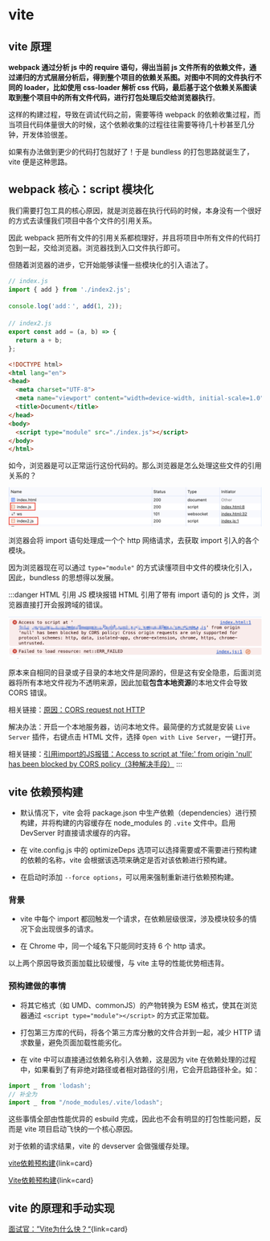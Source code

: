 # vite

## vite 原理

**webpack 通过分析 js 中的 require 语句，得出当前 js 文件所有的依赖文件，通过递归的方式层层分析后，得到整个项目的依赖关系图。对图中不同的文件执行不同的 loader，比如使用 css-loader 解析 css 代码，最后基于这个依赖关系图读取到整个项目中的所有文件代码，进行打包处理后交给浏览器执行**。

这样的构建过程，导致在调试代码之前，需要等待 webpack 的依赖收集过程，而当项目代码体量很大的时候，这个依赖收集的过程往往需要等待几十秒甚至几分钟，开发体验很差。

如果有办法做到更少的代码打包就好了！于是 bundless 的打包思路就诞生了，vite 便是这种思路。

## webpack 核心：script 模块化

我们需要打包工具的核心原因，就是浏览器在执行代码的时候，本身没有一个很好的方式去读懂我们项目中各个文件的引用关系。

因此 webpack 把所有文件的引用关系都梳理好，并且将项目中所有文件的代码打包到一起，交给浏览器。浏览器找到入口文件执行即可。

但随着浏览器的进步，它开始能够读懂一些模块化的引入语法了。

```js
// index.js
import { add } from './index2.js';

console.log('add：', add(1, 2));

// index2.js
export const add = (a, b) => {
  return a + b;
};
```

```html
<!DOCTYPE html>
<html lang="en">
<head>
  <meta charset="UTF-8">
  <meta name="viewport" content="width=device-width, initial-scale=1.0">
  <title>Document</title>
</head>
<body>
  <script type="module" src="./index.js"></script>
</body>
</html>
```

如今，浏览器是可以正常运行这份代码的。那么浏览器是怎么处理这些文件的引用关系的？

![浏览器运行 import 语句的 js 文件](./images/browser-run-import.png)

浏览器会将 import 语句处理成一个个 http 网络请求，去获取 import 引入的各个模块。

因为浏览器现在可以通过 `type="module"` 的方式读懂项目中文件的模块化引入，因此，bundless 的思想得以发展。

:::danger HTML 引用 JS 模块报错
HTML 引用了带有 import 语句的 js 文件，浏览器直接打开会报跨域的错误。

![HTML 引用 JS 模块报错](./images/html-CORS-error.png)

原本来自相同的目录或子目录的本地文件是同源的，但是这有安全隐患，后面浏览器将所有本地文件视为不透明来源，因此加载**包含本地资源**的本地文件会导致 CORS 错误。

相关链接：[原因：CORS request not HTTP](https://developer.mozilla.org/zh-CN/docs/Web/HTTP/CORS/Errors/CORSRequestNotHttp)

解决办法：开启一个本地服务器，访问本地文件。最简便的方式就是安装 `Live Server` 插件，右键点击 HTML 文件，选择 `Open with Live Server`，一键打开。

相关链接：[引用import的JS报错：Access to script at 'file:' from origin 'null' has been blocked by CORS policy（3种解决手段）](https://blog.csdn.net/u013946061/article/details/106077527)
:::

## vite 依赖预构建

- 默认情况下，vite 会将 package.json 中生产依赖（dependencies）进行预构建，并将构建的内容缓存在 node_modules 的 `.vite` 文件中。启用 DevServer 时直接请求缓存的内容。

- 在 vite.config.js 中的 optimizeDeps 选项可以选择需要或不需要进行预构建的依赖的名称，vite 会根据该选项来确定是否对该依赖进行预构建。

- 在启动时添加 `--force options`，可以用来强制重新进行依赖预构建。

### 背景

- vite 中每个 import 都回触发一个请求，在依赖层级很深，涉及模块较多的情况下会出现很多的请求。

- 在 Chrome 中，同一个域名下只能同时支持 6 个 http 请求。

以上两个原因导致页面加载比较缓慢，与 vite 主导的性能优势相违背。

### 预构建做的事情

- 将其它格式（如 UMD、commonJS）的产物转换为 ESM 格式，使其在浏览器通过 `<script type="module"></script>` 的方式正常加载。

- 打包第三方库的代码，将各个第三方库分散的文件合并到一起，减少 HTTP 请求数量，避免页面加载性能劣化。

- 在 vite 中可以直接通过依赖名称引入依赖，这是因为 vite 在依赖处理的过程中，如果看到了有非绝对路径或者相对路径的引用，它会开启路径补全。如：

```js
import _ from 'lodash';
// 补全为
import _ from "/node_modules/.vite/lodash";
```

这些事情全部由性能优异的 esbuild 完成，因此也不会有明显的打包性能问题，反而是 vite 项目启动飞快的一个核心原因。

对于依赖的请求结果，vite 的 devserver 会做强缓存处理。

[vite依赖预构建](https://juejin.cn/post/7218129062745178168){link=card}

[Vite依赖预构建](https://juejin.cn/post/7112718640977281055){link=card}

## vite 的原理和手动实现

[面试官：”Vite为什么快？“](https://juejin.cn/post/7280747221510144054){link=card}